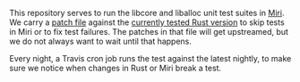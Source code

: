 This repository serves to run the libcore and liballoc unit test suites in [Miri](https://github.com/solson/miri/).
We carry a [patch file](rust-src.diff) against the [currently tested Rust version](rust-version) to skip tests in Miri or to fix test failures.
The patches in that file will get upstreamed, but we do not always want to wait until that happens.

Every night, a Travis cron job runs the test against the latest nightly, to make sure we notice when changes in Rust or Miri break a test.
